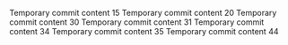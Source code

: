 Temporary commit content 15
Temporary commit content 20
Temporary commit content 30
Temporary commit content 31
Temporary commit content 34
Temporary commit content 35
Temporary commit content 44
